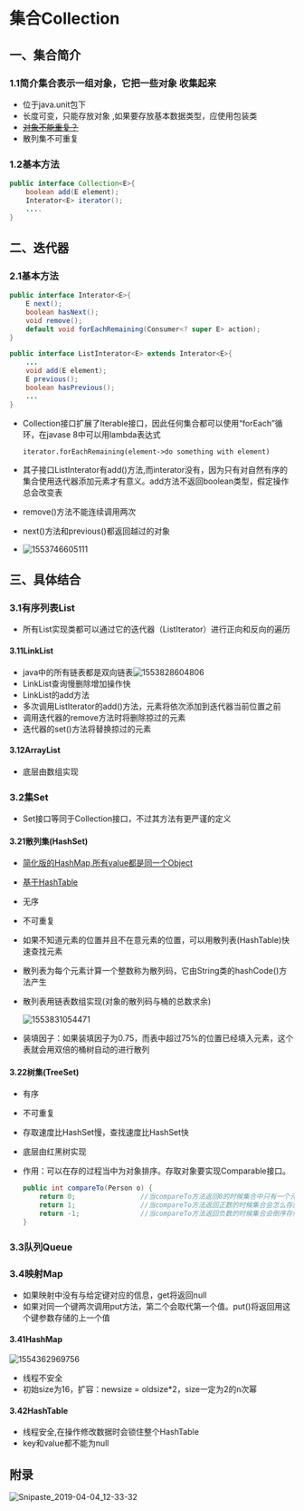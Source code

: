 # 集合Collection

## 一、集合简介

### 1.1简介集合表示一组对象，它把一些对象 收集起来

- 位于java.unit包下
- 长度可变，只能存放对象 ,如果要存放基本数据类型，应使用包装类
- ~~<u>对象不能重复？</u>~~
- 散列集不可重复

### 1.2基本方法

```java
public interface Collection<E>{
    boolean add(E element);
    Interator<E> iterator();
    ....
}
```

## 二、迭代器

### 2.1基本方法

```java
public interface Interator<E>{
    E next();
    boolean hasNext();
    void remove();
    default void forEachRemaining(Consumer<? super E> action);
}

public interface ListInterator<E> extends Interator<E>{
    ...
    void add(E element);
    E previous();
    boolean hasPrevious();
    ...
}
```

- Collection接口扩展了Iterable接口，因此任何集合都可以使用“forEach”循环，在javase 8中可以用lambda表达式

  `iterator.forEachRemaining(element->do something with element)`

- 其子接口ListInterator有add()方法,而interator没有，因为只有对自然有序的集合使用迭代器添加元素才有意义。add方法不返回boolean类型，假定操作总会改变表
- remove()方法不能连续调用两次
- next()方法和previous()都返回越过的对象
- ![1553746605111](集合.assets/1553746605111.png)



## 三、具体结合

### 3.1有序列表List

- 所有List实现类都可以通过它的迭代器（ListIterator）进行正向和反向的遍历

#### 3.11LinkList

- java中的所有链表都是双向链表![1553828604806](集合.assets/1553828604806.png)
- LinkList查询慢删除增加操作快
- LinkList的add方法
- 多次调用ListIterator的add()方法，元素将依次添加到迭代器当前位置之前
- 调用迭代器的remove方法时将删除掠过的元素
- 迭代器的set()方法将替换掠过的元素

#### 3.12ArrayList

- 底层由数组实现

### 3.2集Set

- Set接口等同于Collection接口，不过其方法有更严谨的定义

#### 3.21散列集(HashSet)

- <u>简化版的HashMap,所有value都是同一个Object</u>
- <u>基于HashTable</u>

- 无序

- 不可重复

- 如果不知道元素的位置并且不在意元素的位置，可以用散列表(HashTable)快速查找元素

- 散列表为每个元素计算一个整数称为散列码，它由String类的hashCode()方法产生

- 散列表用链表数组实现(对象的散列码与桶的总数求余)

  ![1553831054471](集合.assets/1553831054471.png)      

- 装填因子：如果装填因子为0.75，而表中超过75%的位置已经填入元素，这个表就会用双倍的桶树自动的进行散列

#### 3.22树集(TreeSet)

- 有序

- 不可重复

- 存取速度比HashSet慢，查找速度比HashSet快

- 底层由红黑树实现

- 作用：可以在存的过程当中为对象排序。存取对象要实现Comparable接口。

  ```java
  public int compareTo(Person o) {
      return 0;                //当compareTo方法返回0的时候集合中只有一个元素
      return 1;                //当compareTo方法返回正数的时候集合会怎么存就怎么取
      return -1;               //当compareTo方法返回负数的时候集合会倒序存储
  }
  ```

  

### 3.3队列Queue

### 3.4映射Map

- 如果映射中没有与给定键对应的信息，get将返回null
- 如果对同一个键两次调用put方法，第二个会取代第一个值。put()将返回用这个键参数存储的上一个值

#### 3.41HashMap

![1554362969756](集合.assets/1554362969756.png)

- 线程不安全
- 初始size为16，扩容：newsize = oldsize*2，size一定为2的n次幂

#### 3.42HashTable

- 线程安全,在操作修改数据时会锁住整个HashTable
- key和value都不能为null

## 附录

![Snipaste_2019-04-04_12-33-32](集合.assets/Snipaste_2019-04-04_12-33-32.jpg)